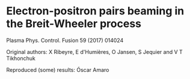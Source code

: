 # Electron-positron pairs beaming in the Breit-Wheeler process

Plasma Phys. Control. Fusion 59 (2017) 014024

Original authors: X Ribeyre, E d'Humières, O Jansen, S Jequier and V T Tikhonchuk

Reproduced (some) results: Óscar Amaro
